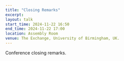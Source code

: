 ```yaml
---
title: "Closing Remarks"
excerpt:
layout: talk
start_time: 2024-11-22 16:50
end_time: 2024-11-22 17:00
location: Assembly Room
venue: The Exchange, University of Birmingham, UK.
---
```


Conference closing remarks.
